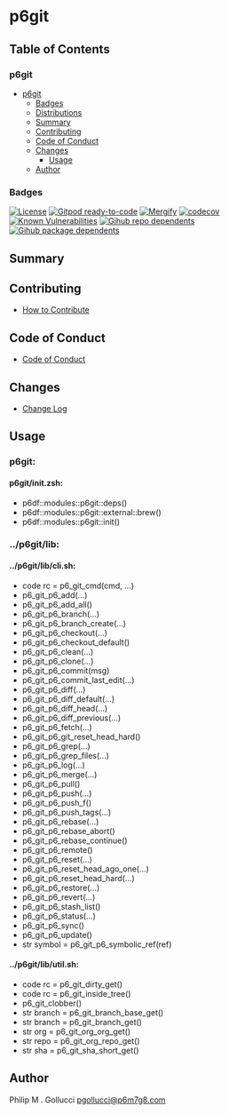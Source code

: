 # p6git

## Table of Contents


### p6git
- [p6git](#p6git)
  - [Badges](#badges)
  - [Distributions](#distributions)
  - [Summary](#summary)
  - [Contributing](#contributing)
  - [Code of Conduct](#code-of-conduct)
  - [Changes](#changes)
    - [Usage](#usage)
  - [Author](#author)

### Badges

[![License](https://img.shields.io/badge/License-Apache%202.0-yellowgreen.svg)](https://opensource.org/licenses/Apache-2.0)
[![Gitpod ready-to-code](https://img.shields.io/badge/Gitpod-ready--to--code-blue?logo=gitpod)](https://gitpod.io/#https://github.com/p6m7g8/p6git)
[![Mergify](https://img.shields.io/endpoint.svg?url=https://gh.mergify.io/badges/p6m7g8/p6git/&style=flat)](https://mergify.io)
[![codecov](https://codecov.io/gh/p6m7g8/p6git/branch/master/graph/badge.svg?token=14Yj1fZbew)](https://codecov.io/gh/p6m7g8/p6git)
[![Known Vulnerabilities](https://snyk.io/test/github/p6m7g8/p6git/badge.svg?targetFile=package.json)](https://snyk.io/test/github/p6m7g8/p6git?targetFile=package.json)
[![Gihub repo dependents](https://badgen.net/github/dependents-repo/p6m7g8/p6git)](https://github.com/p6m7g8/p6git/network/dependents?dependent_type=REPOSITORY)
[![Gihub package dependents](https://badgen.net/github/dependents-pkg/p6m7g8/p6git)](https://github.com/p6m7g8/p6git/network/dependents?dependent_type=PACKAGE)

## Summary

## Contributing

- [How to Contribute](CONTRIBUTING.md)

## Code of Conduct

- [Code of Conduct](https://github.com/p6m7g8/.github/blob/master/CODE_OF_CONDUCT.md)

## Changes

- [Change Log](CHANGELOG.md)

## Usage

### p6git:

#### p6git/init.zsh:

- p6df::modules::p6git::deps()
- p6df::modules::p6git::external::brew()
- p6df::modules::p6git::init()

### ../p6git/lib:

#### ../p6git/lib/cli.sh:

- code rc = p6_git_cmd(cmd, ...)
- p6_git_p6_add(...)
- p6_git_p6_add_all()
- p6_git_p6_branch(...)
- p6_git_p6_branch_create(...)
- p6_git_p6_checkout(...)
- p6_git_p6_checkout_default()
- p6_git_p6_clean(...)
- p6_git_p6_clone(...)
- p6_git_p6_commit(msg)
- p6_git_p6_commit_last_edit(...)
- p6_git_p6_diff(...)
- p6_git_p6_diff_default(...)
- p6_git_p6_diff_head(...)
- p6_git_p6_diff_previous(...)
- p6_git_p6_fetch(...)
- p6_git_p6_git_reset_head_hard()
- p6_git_p6_grep(...)
- p6_git_p6_grep_files(...)
- p6_git_p6_log(...)
- p6_git_p6_merge(...)
- p6_git_p6_pull()
- p6_git_p6_push(...)
- p6_git_p6_push_f()
- p6_git_p6_push_tags(...)
- p6_git_p6_rebase(...)
- p6_git_p6_rebase_abort()
- p6_git_p6_rebase_continue()
- p6_git_p6_remote()
- p6_git_p6_reset(...)
- p6_git_p6_reset_head_ago_one(...)
- p6_git_p6_reset_head_hard(...)
- p6_git_p6_restore(...)
- p6_git_p6_revert(...)
- p6_git_p6_stash_list()
- p6_git_p6_status(...)
- p6_git_p6_sync()
- p6_git_p6_update()
- str symbol = p6_git_p6_symbolic_ref(ref)
#### ../p6git/lib/util.sh:

- code rc = p6_git_dirty_get()
- code rc = p6_git_inside_tree()
- p6_git_clobber()
- str branch = p6_git_branch_base_get()
- str branch = p6_git_branch_get()
- str org = p6_git_org_org_get()
- str repo = p6_git_org_repo_get()
- str sha = p6_git_sha_short_get()


## Author

Philip M . Gollucci <pgollucci@p6m7g8.com>
